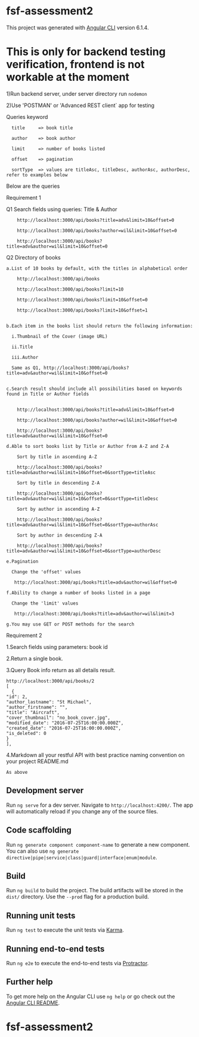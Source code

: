 # fsf-assessment2

This project was generated with [Angular CLI](https://github.com/angular/angular-cli) version 6.1.4.

# This is only for backend testing verification, frontend is not workable at the moment
1)Run backend server, under server directory run `nodemon`

2)Use 'POSTMAN' or 'Advanced REST client` app for testing

Queries keyword
```
  title     => book title

  author    => book author
  
  limit     => number of books listed
  
  offset    => pagination
  
  sortType  => values are titleAsc, titleDesc, authorAsc, authorDesc, refer to examples below
```

Below are the queries

Requirement 1

  Q1 Search fields using queries: Title & Author

        http://localhost:3000/api/books?title=adv&limit=10&offset=0

        http://localhost:3000/api/books?author=wil&limit=10&offset=0

        http://localhost:3000/api/books?title=adv&author=wil&limit=10&offset=0
  Q2 Directory of books
  
    a.List of 10 books by default, with the titles in alphabetical order
    
        http://localhost:3000/api/books
        
        http://localhost:3000/api/books?limit=10
        
        http://localhost:3000/api/books?limit=10&offset=0
        
        http://localhost:3000/api/books?limit=10&offset=1
        
    
    b.Each item in the books list should return the following information:
    
      i.Thumbnail of the Cover (image URL)
      
      ii.Title
      
      iii.Author
      
      Same as Q1, http://localhost:3000/api/books?title=adv&author=wil&limit=10&offset=0
      
      
    c.Search result should include all possibilities based on keywords found in Title or Author fields
    
    
        http://localhost:3000/api/books?title=adv&limit=10&offset=0

        http://localhost:3000/api/books?author=wil&limit=10&offset=0

        http://localhost:3000/api/books?title=adv&author=wil&limit=10&offset=0
        
    d.Able to sort books list by Title or Author from A-Z and Z-A
    
        Sort by title in ascending A-Z
        
        http://localhost:3000/api/books?title=adv&author=wil&limit=10&offset=0&sortType=titleAsc
        
        Sort by title in descending Z-A
        
        http://localhost:3000/api/books?title=adv&author=wil&limit=10&offset=0&sortType=titleDesc
        
        Sort by author in ascending A-Z
        
        http://localhost:3000/api/books?title=adv&author=wil&limit=10&offset=0&sortType=authorAsc
        
        Sort by author in descending Z-A
         
        http://localhost:3000/api/books?title=adv&author=wil&limit=10&offset=0&sortType=authorDesc
        
    e.Pagination
      
      Change the 'offset' values
       
       http://localhost:3000/api/books?title=adv&author=wil&offset=0
    
    f.Ability to change a number of books listed in a page
    
      Change the 'limit' values 
       
       http://localhost:3000/api/books?title=adv&author=wil&limit=3
    
    g.You may use GET or POST methods for the search


Requirement 2

1.Search fields using parameters: book id 

2.Return a single book.

3.Query Book info return as all details result.

```
http://localhost:3000/api/books/2
[
  {
"id": 2,
"author_lastname": "St Michael",
"author_firstname": "",
"title": "Aircraft",
"cover_thumbnail": "no_book_cover.jpg",
"modified_date": "2016-07-25T16:00:00.000Z",
"created_date": "2016-07-25T16:00:00.000Z",
"is_deleted": 0
}
],
```

4.Markdown all your restful API with best practice naming convention on your project README.md

```
As above
```

## Development server

Run `ng serve` for a dev server. Navigate to `http://localhost:4200/`. The app will automatically reload if you change any of the source files.

## Code scaffolding

Run `ng generate component component-name` to generate a new component. You can also use `ng generate directive|pipe|service|class|guard|interface|enum|module`.

## Build

Run `ng build` to build the project. The build artifacts will be stored in the `dist/` directory. Use the `--prod` flag for a production build.

## Running unit tests

Run `ng test` to execute the unit tests via [Karma](https://karma-runner.github.io).

## Running end-to-end tests

Run `ng e2e` to execute the end-to-end tests via [Protractor](http://www.protractortest.org/).

## Further help

To get more help on the Angular CLI use `ng help` or go check out the [Angular CLI README](https://github.com/angular/angular-cli/blob/master/README.md).
# fsf-assessment2
